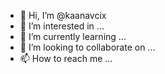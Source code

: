 - 👋 Hi, I’m @kaanavcix
- 👀 I’m interested in ...
- 🌱 I’m currently learning ...
- 💞️ I’m looking to collaborate on ...
- 📫 How to reach me ...

<!---
kaanavcix/kaanavcix is a ✨ special ✨ repository because its `README.md` (this file) appears on your GitHub profile.
You can click the Preview link to take a look at your changes.
--->
